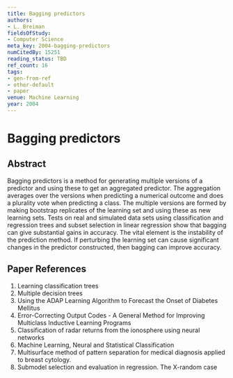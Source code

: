 ```yaml
---
title: Bagging predictors
authors:
- L. Breiman
fieldsOfStudy:
- Computer Science
meta_key: 2004-bagging-predictors
numCitedBy: 15251
reading_status: TBD
ref_count: 16
tags:
- gen-from-ref
- other-default
- paper
venue: Machine Learning
year: 2004
---
```


# Bagging predictors

## Abstract

Bagging predictors is a method for generating multiple versions of a predictor and using these to get an aggregated predictor. The aggregation averages over the versions when predicting a numerical outcome and does a plurality vote when predicting a class. The multiple versions are formed by making bootstrap replicates of the learning set and using these as new learning sets. Tests on real and simulated data sets using classification and regression trees and subset selection in linear regression show that bagging can give substantial gains in accuracy. The vital element is the instability of the prediction method. If perturbing the learning set can cause significant changes in the predictor constructed, then bagging can improve accuracy.

## Paper References

1. Learning classification trees
2. Multiple decision trees
3. Using the ADAP Learning Algorithm to Forecast the Onset of Diabetes Mellitus
4. Error-Correcting Output Codes - A General Method for Improving Multiclass Inductive Learning Programs
5. Classification of radar returns from the ionosphere using neural networks
6. Machine Learning, Neural and Statistical Classification
7. Multisurface method of pattern separation for medical diagnosis applied to breast cytology.
8. Submodel selection and evaluation in regression. The X-random case

